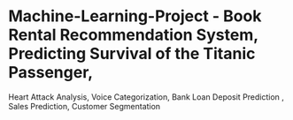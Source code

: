 # Machine-Learning-Project - Book Rental Recommendation System, Predicting Survival of the Titanic Passenger, 
Heart Attack Analysis, Voice Categorization, Bank Loan Deposit Prediction , Sales Prediction, Customer Segmentation
